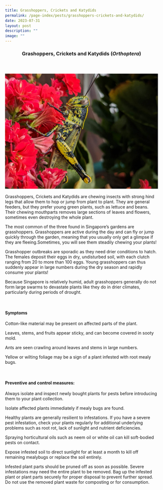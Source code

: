 ```yaml
---
title: Grasshoppers, Crickets and Katydids
permalink: /page-index/pests/grasshoppers-crickets-and-katydids/
date: 2023-07-31
layout: post
description: ""
image: ""
---
```

<header>
	<h3>Grashoppers, Crickets and Katydids (<em>Orthoptera</em>)</h3>
</header>

<section>
	<img title="Photo by Jacqueline Chua." src="/images/Biodiversity/Grasshopper_JacChua.jpg">
	<p>Grasshoppers, Crickets and Katydids are chewing insects with strong hind legs that allow them to hop or jump from plant to plant. They are general feeders, but they prefer young green plants, such as lettuce and beans. Their chewing mouthparts removes large sections of leaves and flowers, sometimes even destroying the whole plant.</p>
	<p>The most common of the three found in Singapore’s gardens are grasshoppers. Grasshoppers are active during the day and can fly or jump quickly through the garden, meaning that you usually only get a glimpse if they are fleeing.Sometimes, you will see them steadily chewing your plants!</p>
	<p>Grasshopper outbreaks are sporadic as they need drier conditions to hatch. The females deposit their eggs in dry, undisturbed soil, with each clutch ranging from 20 to more than 100 eggs. Young grasshoppers can thus suddenly appear in large numbers during the dry season and rapidly consume your plants!</p>
	<p>Because Singapore is relatively humid, adult grasshoppers generally do not form large swarms to devastate plants like they do in drier climates, particularly during periods of drought.</p>
	<br>
</section>

<section>
	<h4>Symptoms</h4>
		<p>Cotton-like material may be present on affected parts of the plant.</p>
		<p>Leaves, stems, and fruits appear sticky, and can become covered in sooty mold.</p>
		<p>Ants are seen crawling around leaves and stems in large numbers.</p>
		<p>Yellow or wilting foliage may be a sign of a plant infested with root mealy bugs.</p>
	<br>
</section>

<section>
	<h4>Preventive and control measures:</h4>
		<p>Always isolate and inspect newly bought plants for pests before introducing them to your plant collection.</p>
		<p>Isolate affected plants immediately if mealy bugs are found.</p>
		<p>Healthy plants are generally resilient to infestations. If you have a severe pest infestation, check your plants regularly for additional underlying problems such as root rot, lack of sunlight and nutrient deficiencies.</p>
		<p>Spraying horticultural oils such as neem oil or white oil can kill soft-bodied pests on contact.</p>
		<p>Expose infested soil to direct sunlight for at least a month to kill off remaining mealybugs or replace the soil entirely.</p>
		<p>Infested plant parts should be pruned off as soon as possible. Severe infestations may need the entire plant to be removed. Bag up the infested plant or plant parts securely for proper disposal to prevent further spread. Do not use the removed plant waste for composting or for consumption.</p>
	<br>
</section>